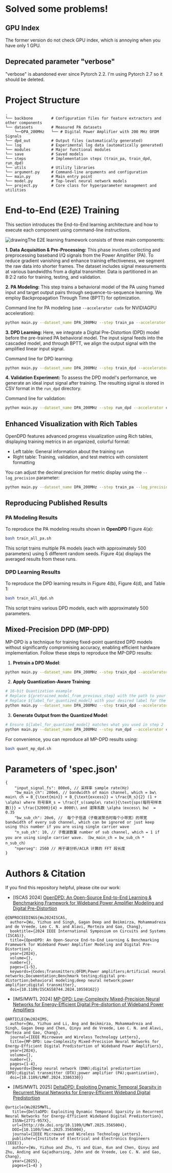 [//]: # (![OpenDPD]&#40;pics/OpenDPDlogo_new.png&#41;)

[//]: # ()

# Solved some problems!
## GPU Index
The former version do not check GPU index, which is annoying when you have only 1 GPU.

## Deprecated parameter "verbose"
"verbose" is abandoned ever since Pytorch 2.2. I'm using Pytorch 2.7 so it should be deleted.

# Project Structure
```
.
└── backbone        # Configuration files for feature extractors and other components
└── datasets        # Measured PA datasets
    └──DPA_200MHz   └── # Digital Power Amplifier with 200 MHz OFDM Signals
└── dpd_out         # Output files (automatically generated)
└── log             # Experimental log data (automatically generated)
└── modules         # Major functional modules
└── save            # Saved models
└── steps           # Implementation steps (train_pa, train_dpd, run_dpd)
└── utils           # Utility libraries
└── argument.py     # Command-line arguments and configuration
└── main.py         # Main entry point
└── model.py        # Top-level neural network models
└── project.py      # Core class for hyperparameter management and utilities

```

[//]: # ()
[//]: # (# Environment Setup)

[//]: # ()
[//]: # (This project has been tested with PyTorch 2.6 and Ubuntu 24.04 LTS.)

[//]: # ()
[//]: # (### Setting Up Your Environment)

[//]: # ()
[//]: # (We recommend using Miniconda for environment management:)

[//]: # ()
[//]: # (```bash)

[//]: # (# Install Miniconda &#40;Linux&#41;)

[//]: # (wget https://repo.anaconda.com/miniconda/Miniconda3-latest-Linux-x86_64.sh)

[//]: # (chmod +x Miniconda3-latest-Linux-x86_64.sh)

[//]: # (./Miniconda3-latest-Linux-x86_64.sh)

[//]: # ()
[//]: # (# For MacOS, use:)

[//]: # (# wget https://repo.anaconda.com/miniconda/Miniconda3-latest-MacOSX-arm64.sh)

[//]: # ()
[//]: # (# Create a Python environment with required packages)

[//]: # (conda create -n opendpd python=3.13 numpy scipy pandas matplotlib tqdm rich)

[//]: # (conda activate opendpd)

[//]: # (```)

[//]: # ()
[//]: # (### Installing PyTorch)

[//]: # ()
[//]: # (For **Linux or Windows** systems:)

[//]: # (- With CPU only:)

[//]: # (  ```bash)

[//]: # (  pip3 install torch torchvision torchaudio)

[//]: # (  ```)

[//]: # (- With NVIDIA GPU &#40;CUDA 12.6&#41;:)

[//]: # (  ```bash)

[//]: # (  pip3 install torch torchvision torchaudio --index-url https://download.pytorch.org/whl/cu126)

[//]: # (  ```)

[//]: # (  Note: Ensure you have the latest NVIDIA GPU drivers installed to support CUDA 12.6)

[//]: # ()
[//]: # (For **macOS** systems:)

[//]: # (```bash)

[//]: # (pip3 install torch torchvision torchaudio)
[//]: # (```)

# End-to-End (E2E) Training

This section introduces the End-to-End learning architecture and how to execute each component using command-line instructions.

<img style="float: left" src="OpenDPD.png" alt="drawing"/> 

The E2E learning framework consists of three main components:

**1. Data Acquisition & Pre-Processing:** 
This phase involves collecting and preprocessing baseband I/Q signals from the Power Amplifier (PA). To reduce gradient vanishing and enhance training effectiveness, we segment the raw data into shorter frames. The dataset includes signal measurements at various bandwidths from a digital transmitter. Data is partitioned in an 8:2:2 ratio for training, testing, and validation.

**2. PA Modeling:** 
This step trains a behavioral model of the PA using framed input and target output pairs through sequence-to-sequence learning. We employ Backpropagation Through Time (BPTT) for optimization.

Command line for PA modeling (use `--accelerator cuda` for NVIDIAGPU acceleration):
```bash
python main.py --dataset_name DPA_200MHz --step train_pa --accelerator cpu
```

**3. DPD Learning:** 
Here, we integrate a Digital Pre-Distortion (DPD) model before the pre-trained PA behavioral model. The input signal feeds into the cascaded model, and through BPTT, we align the output signal with the amplified linear input signal.

Command line for DPD learning:
```bash
python main.py --dataset_name DPA_200MHz --step train_dpd --accelerator cpu
```

**4. Validation Experiment:** 
To assess the DPD model's performance, we generate an ideal input signal after training. The resulting signal is stored in CSV format in the `run_dpd` directory.

Command line for validation:
```bash
python main.py --dataset_name DPA_200MHz --step run_dpd --accelerator cpu
```

## Enhanced Visualization with Rich Tables

OpenDPD features advanced progress visualization using Rich tables, displaying training metrics in an organized, colorful format:

- Left table: General information about the training run
- Right table: Training, validation, and test metrics with consistent formatting

You can adjust the decimal precision for metric display using the `--log_precision` parameter:
```bash
python main.py --dataset_name DPA_200MHz --step train_pa --log_precision 4
```

## Reproducing Published Results

### PA Modeling Results
To reproduce the PA modeling results shown in **OpenDPD** Figure 4(a):
```bash
bash train_all_pa.sh
```
This script trains multiple PA models (each with approximately 500 parameters) using 5 different random seeds. Figure 4(a) displays the averaged results from these runs.

### DPD Learning Results
To reproduce the DPD learning results in Figure 4(b), Figure 4(d), and Table 1:
```bash
bash train_all_dpd.sh
```
This script trains various DPD models, each with approximately 500 parameters.

## Mixed-Precision DPD (MP-DPD)

MP-DPD is a technique for training fixed-point quantized DPD models without significantly compromising accuracy, enabling efficient hardware implementation. Follow these steps to reproduce the MP-DPD results:

1. **Pretrain a DPD Model**:
```bash
python main.py --dataset_name DPA_200MHz --step train_dpd --accelerator cpu --DPD_backbone qgru --quant --q_pretrain True
```

2. **Apply Quantization-Aware Training**:
```bash
# 16-bit Quantization example
# Replace ${pretrained_model_from_previous_step} with the path to your pretrained model
# Replace ${label_for_quantized_model} with your desired label for the quantized model
python main.py --dataset_name DPA_200MHz --step train_dpd --accelerator cpu --DPD_backbone qgru --quant --n_bits_w 16 --n_bits_a 16 --pretrained_model ${pretrained_model_from_previous_step} --quant_dir_label ${label_for_quantized_model}
```

3. **Generate Output from the Quantized Model**:
```bash
# Ensure ${label_for_quantized_model} matches what you used in step 2
python main.py --dataset_name DPA_200MHz --step run_dpd --accelerator cpu --DPD_backbone qgru --quant --n_bits_w 16 --n_bits_a 16 --quant_dir_label ${label_for_quantized_model}
```

For convenience, you can reproduce all MP-DPD results using:
```bash
bash quant_mp_dpd.sh
```

# Parameters of 'spec.json'
```
{
    "input_signal_fs": 800e6, // 采样率 sample rate(Hz)
    "bw_main_ch": 200e6, // bandwidth of main channel, which = bw\ main\ ch = B_{\text{min}} + B_{\text{excess}} = \frac{R_s}{2} (1 + \alpha) where 符号率R_s = \frac{f_s(sample\ rate)}{\text{sps(每符号样本数)}} = \frac{32000}{4} = 8000\\ and 滚降系数 \alpha（excess\ bw） = 0.35
    "bw_sub_ch": 20e6, //  每个子信道（子载波聚合时每个小带宽）的带宽 bandwidth of every sub channel, which can be ignored or just keep using this number if you are using single carrier wave
    "n_sub_ch": 10, // 子载波数量 number of sub channel, which = 1 if you are using single carrier wave. （bw_main_ch = bw_sub_ch * n_sub_ch）
    "nperseg": 2560 // 用于谱分析/ACLR 计算的 FFT 段长度
}
```

# Authors & Citation
If you find this repository helpful, please cite our work:
- [ISCAS 2024] [OpenDPD: An Open-Source End-to-End Learning & Benchmarking Framework for Wideband Power Amplifier Modeling and Digital Pre-Distortion](https://ieeexplore.ieee.org/abstract/document/10558162)
```
@INPROCEEDINGS{Wu2024ISCAS,
  author={Wu, Yizhuo and Singh, Gagan Deep and Beikmirza, Mohammadreza and de Vreede, Leo C. N. and Alavi, Morteza and Gao, Chang},
  booktitle={2024 IEEE International Symposium on Circuits and Systems (ISCAS)}, 
  title={OpenDPD: An Open-Source End-to-End Learning & Benchmarking Framework for Wideband Power Amplifier Modeling and Digital Pre-Distortion}, 
  year={2024},
  volume={},
  number={},
  pages={1-5},
  keywords={Codes;Transmitters;OFDM;Power amplifiers;Artificial neural networks;Documentation;Benchmark testing;digital pre-distortion;behavioral modeling;deep neural network;power amplifier;digital transmitter},
  doi={10.1109/ISCAS58744.2024.10558162}}
```
- [IMS/MWTL 2024] [MP-DPD: Low-Complexity Mixed-Precision Neural Networks for Energy-Efficient Digital Pre-distortion of Wideband Power Amplifiers](https://ieeexplore.ieee.org/document/10502240)
```
@ARTICLE{Wu2024IMS,
  author={Wu, Yizhuo and Li, Ang and Beikmirza, Mohammadreza and Singh, Gagan Deep and Chen, Qinyu and de Vreede, Leo C. N. and Alavi, Morteza and Gao, Chang},
  journal={IEEE Microwave and Wireless Technology Letters}, 
  title={MP-DPD: Low-Complexity Mixed-Precision Neural Networks for Energy-Efficient Digital Predistortion of Wideband Power Amplifiers}, 
  year={2024},
  volume={},
  number={},
  pages={1-4},
  keywords={Deep neural network (DNN);digital predistortion (DPD);digital transmitter (DTX);power amplifier (PA);quantization},
  doi={10.1109/LMWT.2024.3386330}}
```
- [IMS/MWTL 2025] [DeltaDPD: Exploiting Dynamic Temporal Sparsity in Recurrent Neural Networks for Energy-Efficient Wideband Digital Predistortion](https://ieeexplore.ieee.org/abstract/document/11006082/)
```
@article{Wu2025MWTL,
   title={DeltaDPD: Exploiting Dynamic Temporal Sparsity in Recurrent Neural Networks for Energy-Efficient Wideband Digital Predistortion},
   ISSN={2771-957X},
   url={http://dx.doi.org/10.1109/LMWT.2025.3565004},
   DOI={10.1109/lmwt.2025.3565004},
   journal={IEEE Microwave and Wireless Technology Letters},
   publisher={Institute of Electrical and Electronics Engineers (IEEE)},
   author={Wu, Yizhuo and Zhu, Yi and Qian, Kun and Chen, Qinyu and Zhu, Anding and Gajadharsing, John and de Vreede, Leo C. N. and Gao, Chang},
   year={2025},
   pages={1–4} }
```
